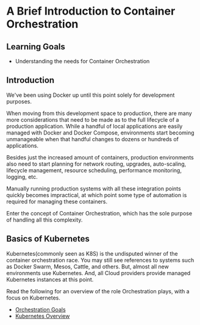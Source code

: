 # A Brief Introduction to Container Orchestration

## Learning Goals

- Understanding the needs for Container Orchestration


## Introduction

We've been using Docker up until this point solely for development purposes.

When moving from this development space to production, there are many more considerations that need to be made as to the full lifecycle of a production application.
While a handful of local applications are easily managed with Docker and Docker Compose, environments start becoming unmanageable when that handful changes to dozens or hundreds of applications.

Besides just the increased amount of containers, production environments also need to start planning for network routing, upgrades, auto-scaling, lifecycle management, resource scheduling, performance monitoring, logging, etc.

Manually running production systems with all these integration points quickly becomes impractical, at which point some type of automation is required for managing these containers.

Enter the concept of Container Orchestration, which has the sole purpose of handling all this complexity.


## Basics of Kubernetes

Kubernetes(commonly seen as K8S) is the undisputed winner of the container orchestration race. You may still see references to systems such as Docker Swarm, Mesos, Cattle, and others.
But, almost all new environments use Kubernetes. And, all Cloud providers provide managed Kubernetes instances at this point.

Read the following for an overview of the role Orchestration plays, with a focus on Kubernetes.

- [Orchestration Goals](https://medium.com/@Rancher_Labs/the-three-pillars-of-kubernetes-container-orchestration-247f42115a4a)
- [Kubernetes Overview](https://kubernetes.io/docs/concepts/overview/what-is-kubernetes/)
